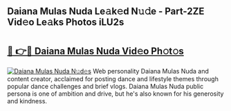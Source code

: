 ## Daiana Mulas Nuda Le𝚊k𝚎d N𝚞𝚍e - Part-2ZE Vid𝚎o Le𝚊ks Photos iLU2s

# <h2><a href="http://fbg5ofo.evod.top/?m=Daiana+Mulas+Nuda">🔗 👉🔴 Daiana Mulas Nuda Vid𝚎o Ph𝚘t𝚘s</a></h2>

[![Daiana Mulas Nuda N𝚞d𝚎s](https://i.imgur.com/8V9OHl7.gif)](http://fbg5ofo.evod.top/?m=Daiana+Mulas+Nuda)
Web personality Daiana Mulas Nuda and content creator, acclaimed for posting dance and lifestyle themes through popular dance challenges and brief vlogs. Daiana Mulas Nuda public persona is one of ambition and drive, but he's also known for his generosity and kindness. 
